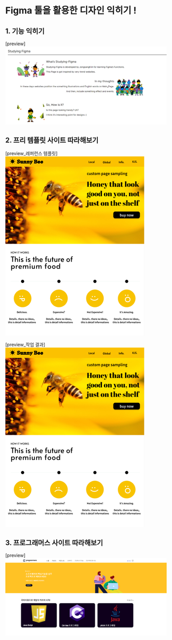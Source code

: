 # Figma 툴을 활용한 디자인 익히기 !
## 1. 기능 익히기
[preview]
![2021_04_user_count](./Figma0.png)

## 2. 프리 템플릿 사이트 따라해보기

[preview_레퍼런스 템플릿]<br>
![2021_04_user_count](./Figma1.png)<br>

[preview_작업 결과]<br>
![2021_04_user_count](./Figma1.png)<br>

## 3. 프로그래머스 사이트 따라해보기
[preview]
![2021_04_user_count](./Figma2.png)
